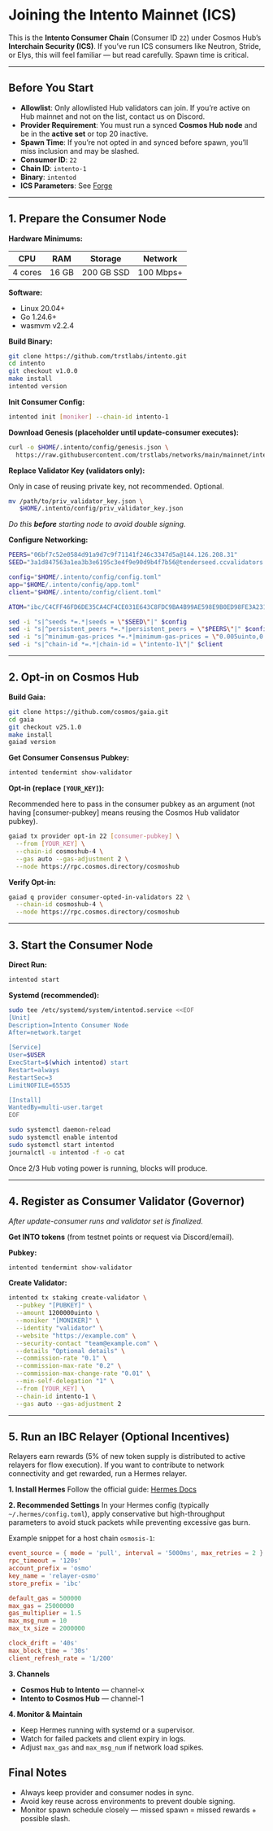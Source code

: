 # **Joining the Intento Mainnet (ICS)**

This is the **Intento Consumer Chain** (Consumer ID `22`) under Cosmos Hub’s **Interchain Security (ICS)**.
If you’ve run ICS consumers like Neutron, Stride, or Elys, this will feel familiar — but read carefully.
Spawn time is critical.

---

## **Before You Start**

- **Allowlist**: Only allowlisted Hub validators can join. If you’re active on Hub mainnet and not on the list, contact us on Discord.
- **Provider Requirement**: You must run a synced **Cosmos Hub node** and be in the **active set** or top 20 inactive.
- **Spawn Time**: If you’re not opted in and synced before spawn, you’ll miss inclusion and may be slashed.
- **Consumer ID**: `22`
- **Chain ID**: `intento-1`
- **Binary**: `intentod`
- **ICS Parameters**: See [Forge](https://forge.cosmos.network/chain/22)

---

## **1. Prepare the Consumer Node**

**Hardware Minimums:**

| CPU     | RAM   | Storage    | Network   |
| ------- | ----- | ---------- | --------- |
| 4 cores | 16 GB | 200 GB SSD | 100 Mbps+ |

**Software:**

- Linux 20.04+
- Go 1.24.6+
- wasmvm v2.2.4

**Build Binary:**

```bash
git clone https://github.com/trstlabs/intento.git
cd intento
git checkout v1.0.0
make install
intentod version
```

**Init Consumer Config:**

```bash
intentod init [moniker] --chain-id intento-1
```

**Download Genesis (placeholder until update-consumer executes):**

```bash
curl -o $HOME/.intento/config/genesis.json \
  https://raw.githubusercontent.com/trstlabs/networks/main/mainnet/intento-1/genesis.json
```

**Replace Validator Key (validators only):**

Only in case of reusing private key, not recommended. Optional.
```bash
mv /path/to/priv_validator_key.json \
   $HOME/.intento/config/priv_validator_key.json
```

_Do this **before** starting node to avoid double signing._

**Configure Networking:**

```bash
PEERS="06bf7c52e0584d91a9d7c9f71141f246c3347d5a@144.126.208.31"
SEED="3a1d847563a1ea3b3e6195c3e4f9e90d9b4f7b56@tenderseed.ccvalidators.com:29111" 

config="$HOME/.intento/config/config.toml"
app="$HOME/.intento/config/app.toml"
client="$HOME/.intento/config/client.toml"

ATOM="ibc/C4CFF46FD6DE35CA4CF4CE031E643C8FDC9BA4B99AE598E9B0ED98FE3A2319F9"

sed -i "s|^seeds *=.*|seeds = \"$SEED\"|" $config
sed -i "s|^persistent_peers *=.*|persistent_peers = \"$PEERS\"|" $config
sed -i "s|^minimum-gas-prices *=.*|minimum-gas-prices = \"0.005uinto,0.001$ATOM\"|" $app
sed -i "s|^chain-id *=.*|chain-id = \"intento-1\"|" $client
```

---

## **2. Opt-in on Cosmos Hub**

**Build Gaia:**

```bash
git clone https://github.com/cosmos/gaia.git
cd gaia
git checkout v25.1.0
make install
gaiad version
```

**Get Consumer Consensus Pubkey:**

```bash
intentod tendermint show-validator
```

**Opt-in (replace `[YOUR_KEY]`):**

Recommended here to pass in the consumer pubkey as an argument (not having [consumer-pubkey] means reusing the Cosmos Hub validator pubkey).

```bash
gaiad tx provider opt-in 22 [consumer-pubkey] \
  --from [YOUR_KEY] \
  --chain-id cosmoshub-4 \
  --gas auto --gas-adjustment 2 \
  --node https://rpc.cosmos.directory/cosmoshub
```

**Verify Opt-in:**

```bash
gaiad q provider consumer-opted-in-validators 22 \
  --chain-id cosmoshub-4 \
  --node https://rpc.cosmos.directory/cosmoshub
```

---

## **3. Start the Consumer Node**

**Direct Run:**

```bash
intentod start
```

**Systemd (recommended):**

```bash
sudo tee /etc/systemd/system/intentod.service <<EOF
[Unit]
Description=Intento Consumer Node
After=network.target

[Service]
User=$USER
ExecStart=$(which intentod) start
Restart=always
RestartSec=3
LimitNOFILE=65535

[Install]
WantedBy=multi-user.target
EOF

sudo systemctl daemon-reload
sudo systemctl enable intentod
sudo systemctl start intentod
journalctl -u intentod -f -o cat
```

Once 2/3 Hub voting power is running, blocks will produce.

---

## **4. Register as Consumer Validator (Governor)**

_After update-consumer runs and validator set is finalized._

**Get INTO tokens** (from testnet points or request via Discord/email).

**Pubkey:**

```bash
intentod tendermint show-validator
```

**Create Validator:**

```bash
intentod tx staking create-validator \
  --pubkey "[PUBKEY]" \
  --amount 1200000uinto \
  --moniker "[MONIKER]" \
  --identity "validator" \
  --website "https://example.com" \
  --security-contact "team@example.com" \
  --details "Optional details" \
  --commission-rate "0.1" \
  --commission-max-rate "0.2" \
  --commission-max-change-rate "0.01" \
  --min-self-delegation "1" \
  --from [YOUR_KEY] \
  --chain-id intento-1 \
  --gas auto --gas-adjustment 2
```

---

## **5. Run an IBC Relayer (Optional Incentives)**

Relayers earn rewards (5% of new token supply is distributed to active relayers for flow execution).
If you want to contribute to network connectivity and get rewarded, run a Hermes relayer.

**1. Install Hermes**
Follow the official guide: [Hermes Docs](https://hermes.informal.systems/)

**2. Recommended Settings**
In your Hermes config (typically `~/.hermes/config.toml`), apply conservative but high-throughput parameters to avoid stuck packets while preventing excessive gas burn.

Example snippet for a host chain `osmosis-1`:

```toml
event_source = { mode = 'pull', interval = '5000ms', max_retries = 2 }
rpc_timeout = '120s'
account_prefix = 'osmo'
key_name = 'relayer-osmo'
store_prefix = 'ibc'

default_gas = 500000
max_gas = 25000000
gas_multiplier = 1.5
max_msg_num = 10
max_tx_size = 2000000

clock_drift = '40s'
max_block_time = '30s'
client_refresh_rate = '1/200'
```

**3. Channels**

- **Cosmos Hub to Intento** — channel-x
- **Intento to Cosmos Hub** — channel-1

**4. Monitor & Maintain**

- Keep Hermes running with systemd or a supervisor.
- Watch for failed packets and client expiry in logs.
- Adjust `max_gas` and `max_msg_num` if network load spikes.

## **Final Notes**

- Always keep provider and consumer nodes in sync.
- Avoid key reuse across environments to prevent double signing.
- Monitor spawn schedule closely — missed spawn = missed rewards + possible slash.
